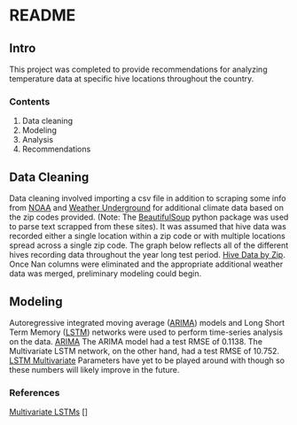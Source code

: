 # README
## Intro ##
This project was completed to provide recommendations for analyzing temperature data at specific hive locations throughout the country.

### Contents ###
1. Data cleaning
2. Modeling
3. Analysis
4. Recommendations

## Data Cleaning ##
Data cleaning involved importing a csv file in addition to scraping some info from [NOAA](https://www.ncdc.noaa.gov/cdo-web/webservices/v2#datasets) and [Weather Underground](https://www.wunderground.com/history/) for additional climate data based on the zip codes provided. (Note: The [BeautifulSoup](https://www.crummy.com/software/BeautifulSoup/) python package was used to parse text scrapped
from these sites).
It was assumed that hive data was recorded either a single location within a zip code or with multiple locations spread across a single zip code. The graph below reflects all of the different hives recording data throughout the year long test period.
[Hive Data by Zip](/img/Hive_Data_by_Zip.png).
Once Nan columns were eliminated and the appropriate additional weather data was merged, preliminary modeling could begin.

## Modeling ##
Autoregressive integrated moving average ([ARIMA](https://en.wikipedia.org/wiki/Autoregressive_integrated_moving_average)) models and Long Short Term Memory ([LSTM](https://en.wikipedia.org/wiki/Long_short-term_memory)) networks were used to perform time-series analysis on the data.
[ARIMA](\img\ARIMA_RSS.png)
The ARIMA model had a test RMSE of 0.1138. The Multivariate LSTM network, on the other hand, had a test RMSE of 10.752.
[LSTM Multivariate](/img/LSTM.png)
Parameters have yet to be played around with though so these numbers will likely improve in the future.

### References ###
[Multivariate LSTMs](https://machinelearningmastery.com/multivariate-time-series-forecasting-lstms-keras/
)
[]
